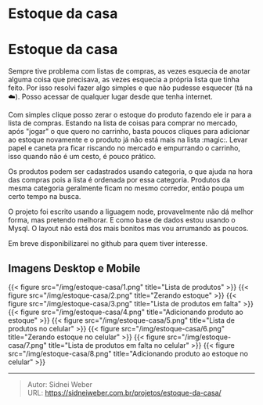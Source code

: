 # Estoque da casa


# Estoque da casa

Sempre tive problema com listas de compras, as vezes esquecia de anotar alguma coisa que precisava, as vezes esquecia a própria lista que tinha feito. Por isso resolvi fazer algo simples e que não pudesse esquecer (tá na :cloud:). Posso acessar de qualquer lugar desde que tenha internet.

Com simples clique posso zerar o estoque do produto fazendo ele ir para a lista de compras. Estando na lista de coisas para comprar no mercado, após "jogar" o que quero no carrinho, basta poucos cliques para adicionar ao estoque novamente e o produto já não está mais na lista :magic:. Levar papel e caneta pra ficar riscando no mercado e empurrando o carrinho, isso quando não é um cesto, é pouco prático.

Os produtos podem ser cadastrados usando categoria, o que ajuda na hora das compras pois a lista é ordenada por essa categoria. Produtos da mesma categoria geralmente ficam no mesmo corredor, então poupa um certo tempo na busca.

O projeto foi escrito usando a liguagem node, provavelmente não dá melhor forma, mas pretendo melhorar. E como base de dados estou usando o Mysql. O layout não está dos mais bonitos mas vou arrumando as poucos.

Em breve disponibilizarei no github para quem tiver interesse.

## Imagens Desktop e Mobile

{{< figure src="/img/estoque-casa/1.png" title="Lista de produtos" >}}
{{< figure src="/img/estoque-casa/2.png" title="Zerando estoque" >}}
{{< figure src="/img/estoque-casa/3.png" title="Lista de produtos em falta" >}}
{{< figure src="/img/estoque-casa/4.png" title="Adicionando produto ao estoque" >}}
{{< figure src="/img/estoque-casa/5.png" title="Lista de produtos no celular" >}}
{{< figure src="/img/estoque-casa/6.png" title="Zerando estoque no celular" >}}
{{< figure src="/img/estoque-casa/7.png" title="Lista de produtos em falta no celular" >}}
{{< figure src="/img/estoque-casa/8.png" title="Adicionando produto ao estoque no celular" >}}


---

> Autor: Sidnei Weber  
> URL: https://sidneiweber.com.br/projetos/estoque-da-casa/  

